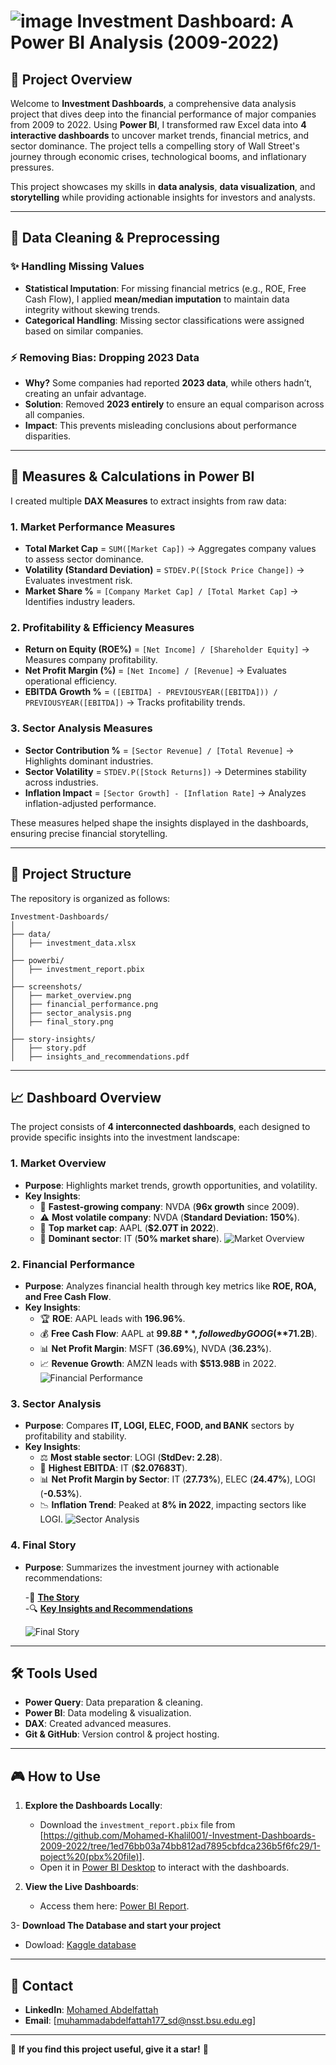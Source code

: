 # ![image](https://github.com/user-attachments/assets/bde19d5e-1995-40c5-a1c8-af6889d25054) Investment Dashboard: A Power BI Analysis (2009-2022)

## 🌟 Project Overview
Welcome to **Investment Dashboards**, a comprehensive data analysis project that dives deep into the financial performance of major companies from 2009 to 2022. Using **Power BI**, I transformed raw Excel data into **4 interactive dashboards** to uncover market trends, financial metrics, and sector dominance. The project tells a compelling story of Wall Street's journey through economic crises, technological booms, and inflationary pressures.

This project showcases my skills in **data analysis**, **data visualization**, and **storytelling** while providing actionable insights for investors and analysts.

---

## 📂 Data Cleaning & Preprocessing

### ✨ Handling Missing Values
- **Statistical Imputation**: For missing financial metrics (e.g., ROE, Free Cash Flow), I applied **mean/median imputation** to maintain data integrity without skewing trends.
- **Categorical Handling**: Missing sector classifications were assigned based on similar companies.

### ⚡ Removing Bias: Dropping 2023 Data
- **Why?** Some companies had reported **2023 data**, while others hadn’t, creating an unfair advantage.
- **Solution**: Removed **2023 entirely** to ensure an equal comparison across all companies.
- **Impact**: This prevents misleading conclusions about performance disparities.

---

## 🔄 Measures & Calculations in Power BI
I created multiple **DAX Measures** to extract insights from raw data:

### 1. Market Performance Measures
- **Total Market Cap** = `SUM([Market Cap])` → Aggregates company values to assess sector dominance.
- **Volatility (Standard Deviation)** = `STDEV.P([Stock Price Change])` → Evaluates investment risk.
- **Market Share %** = `[Company Market Cap] / [Total Market Cap]` → Identifies industry leaders.

### 2. Profitability & Efficiency Measures
- **Return on Equity (ROE%)** = `[Net Income] / [Shareholder Equity]` → Measures company profitability.
- **Net Profit Margin (%)** = `[Net Income] / [Revenue]` → Evaluates operational efficiency.
- **EBITDA Growth %** = `([EBITDA] - PREVIOUSYEAR([EBITDA])) / PREVIOUSYEAR([EBITDA])` → Tracks profitability trends.

### 3. Sector Analysis Measures
- **Sector Contribution %** = `[Sector Revenue] / [Total Revenue]` → Highlights dominant industries.
- **Sector Volatility** = `STDEV.P([Stock Returns])` → Determines stability across industries.
- **Inflation Impact** = `[Sector Growth] - [Inflation Rate]` → Analyzes inflation-adjusted performance.

These measures helped shape the insights displayed in the dashboards, ensuring precise financial storytelling.

---

## 📂 Project Structure

The repository is organized as follows:
```
Investment-Dashboards/
│
├── data/
│   ├── investment_data.xlsx
│
├── powerbi/
│   ├── investment_report.pbix
│
├── screenshots/
│   ├── market_overview.png
│   ├── financial_performance.png
│   ├── sector_analysis.png
│   ├── final_story.png
│
├── story-insights/
│   ├── story.pdf
│   ├── insights_and_recommendations.pdf
```

---

## 📈 Dashboard Overview

The project consists of **4 interconnected dashboards**, each designed to provide specific insights into the investment landscape:

### 1. Market Overview
- **Purpose**: Highlights market trends, growth opportunities, and volatility.
- **Key Insights**:
  - 🌟 **Fastest-growing company**: NVDA (**96x growth** since 2009).
  - ⚠ **Most volatile company**: NVDA (**Standard Deviation: 150%**).
  - 🏦 **Top market cap**: AAPL (**$2.07T in 2022**).
  - 👑 **Dominant sector**: IT (**50% market share**).
  ![Market Overview](<https://github.com/Mohamed-Khalil001/-Investment-Dashboards-2009-2022/blob/1ed76bb03a74bb812ad7895cbfdca236b5f6fc29/3-Dashboard%20Images/1-overview.png>)
### 2. Financial Performance
- **Purpose**: Analyzes financial health through key metrics like **ROE, ROA, and Free Cash Flow**.
- **Key Insights**:
  - 🏆 **ROE**: AAPL leads with **196.96%**.
  - 💰 **Free Cash Flow**: AAPL at **$99.8B**, followed by GOOG (**$71.2B**).
  - 📊 **Net Profit Margin**: MSFT (**36.69%**), NVDA (**36.23%**).
  - 📈 **Revenue Growth**: AMZN leads with **$513.98B** in 2022.
  ![Financial Performance ](<https://github.com/Mohamed-Khalil001/-Investment-Dashboards-2009-2022/blob/1ed76bb03a74bb812ad7895cbfdca236b5f6fc29/3-Dashboard%20Images/2-Financial_performance.png>)

### 3. Sector Analysis
- **Purpose**: Compares **IT, LOGI, ELEC, FOOD, and BANK** sectors by profitability and stability.
- **Key Insights**:
  - ⚖️ **Most stable sector**: LOGI (**StdDev: 2.28**).
  - 💪 **Highest EBITDA**: IT (**$2.07683T**).
  - 📊 **Net Profit Margin by Sector**: IT (**27.73%**), ELEC (**24.47%**), LOGI (**-0.53%**).
  - 📉 **Inflation Trend**: Peaked at **8% in 2022**, impacting sectors like LOGI.
  ![Sector Analysis ](<https://github.com/Mohamed-Khalil001/-Investment-Dashboards-2009-2022/blob/1ed76bb03a74bb812ad7895cbfdca236b5f6fc29/3-Dashboard%20Images/3-sector_analysis.PNG>)


### **4. Final Story**  
- **Purpose**: Summarizes the investment journey with actionable recommendations:

  -📖 [**The Story**](https://github.com/Mohamed-Khalil001/-Investment-Dashboards-2009-2022/blob/517102324c53c9c888831d81c7fa8eee2dd0bde3/4-Story%20_insights%20and%20Recommendations/Insights%20and%20Recommendation.pdf)  
  -🔍 [**Key Insights and Recommendations**](https://github.com/Mohamed-Khalil001/-Investment-Dashboards-2009-2022/blob/517102324c53c9c888831d81c7fa8eee2dd0bde3/4-Story%20_insights%20and%20Recommendations/The_Story.pdf)  

   ![Final Story](https://github.com/Mohamed-Khalil001/-Investment-Dashboards-2009-2022/blob/517102324c53c9c888831d81c7fa8eee2dd0bde3/3-Dashboard%20Images/4-final_story.PNG)


---

## 🛠️ Tools Used
- **Power Query**: Data preparation & cleaning.
- **Power BI**: Data modeling & visualization.
- **DAX**: Created advanced measures.
- **Git & GitHub**: Version control & project hosting.

---

## 🎮 How to Use

1. **Explore the Dashboards Locally**:
   - Download the `investment_report.pbix` file from [<https://github.com/Mohamed-Khalil001/-Investment-Dashboards-2009-2022/tree/1ed76bb03a74bb812ad7895cbfdca236b5f6fc29/1-poject%20(pbx%20file)>].
   - Open it in [Power BI Desktop](https://powerbi.microsoft.com/en-us/desktop/) to interact with the dashboards.

2. **View the Live Dashboards**:
   - Access them here: [Power BI Report](https://app.powerbi.com/groups/me/reports/bd33330c-ad23-440b-9542-b1b76e9058e4?ctid=0ffeb7b8-177f-48b0-809f-2499efab9107).

3- **Download The Database and start your project**
   - Dowload: [Kaggle database](https://www.kaggle.com/datasets/rish59/financial-statements-of-major-companies2009-2023)

---

## 💌 Contact
- **LinkedIn**: [Mohamed Abdelfattah](https://www.linkedin.com/in/mohamed-abdelfattah-59035a353)
- **Email**: [muhammadabdelfattah177_sd@nsst.bsu.edu.eg]

---

🌟 **If you find this project useful, give it a star!** 💫


